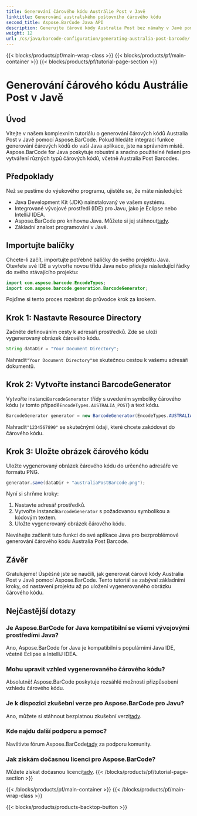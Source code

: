 ```yaml
---
title: Generování čárového kódu Austrálie Post v Javě
linktitle: Generování australského poštovního čárového kódu
second_title: Aspose.BarCode Java API
description: Generujte čárové kódy Australia Post bez námahy v Javě pomocí Aspose.BarCode. Postupujte podle našeho podrobného návodu pro bezproblémovou integraci.
weight: 12
url: /cs/java/barcode-configuration/generating-australia-post-barcode/
---
```


{{< blocks/products/pf/main-wrap-class >}}
{{< blocks/products/pf/main-container >}}
{{< blocks/products/pf/tutorial-page-section >}}

# Generování čárového kódu Austrálie Post v Javě


## Úvod

Vítejte v našem komplexním tutoriálu o generování čárových kódů Australia Post v Javě pomocí Aspose.BarCode. Pokud hledáte integraci funkce generování čárových kódů do vaší Java aplikace, jste na správném místě. Aspose.BarCode for Java poskytuje robustní a snadno použitelné řešení pro vytváření různých typů čárových kódů, včetně Australia Post Barcodes.

## Předpoklady

Než se pustíme do výukového programu, ujistěte se, že máte následující:

- Java Development Kit (JDK) nainstalovaný ve vašem systému.
- Integrované vývojové prostředí (IDE) pro Javu, jako je Eclipse nebo IntelliJ IDEA.
-  Aspose.BarCode pro knihovnu Java. Můžete si jej stáhnout[tady](https://releases.aspose.com/barcode/java/).
- Základní znalost programování v Javě.

## Importujte balíčky

Chcete-li začít, importujte potřebné balíčky do svého projektu Java. Otevřete své IDE a vytvořte novou třídu Java nebo přidejte následující řádky do svého stávajícího projektu:

```java
import com.aspose.barcode.EncodeTypes;
import com.aspose.barcode.generation.BarcodeGenerator;
```

Pojďme si tento proces rozebrat do průvodce krok za krokem.

## Krok 1: Nastavte Resource Directory

Začněte definováním cesty k adresáři prostředků. Zde se uloží vygenerovaný obrázek čárového kódu.

```java
String dataDir = "Your Document Directory";
```

 Nahradit`"Your Document Directory"`se skutečnou cestou k vašemu adresáři dokumentů.

## Krok 2: Vytvořte instanci BarcodeGenerator

 Vytvořte instanci`BarcodeGenerator` třídy s uvedením symboliky čárového kódu (v tomto případě`EncodeTypes.AUSTRALIA_POST`) a text kódu.

```java
BarcodeGenerator generator = new BarcodeGenerator(EncodeTypes.AUSTRALIA_POST, "1234567890");
```

 Nahradit`"1234567890"` se skutečnými údaji, které chcete zakódovat do čárového kódu.

## Krok 3: Uložte obrázek čárového kódu

Uložte vygenerovaný obrázek čárového kódu do určeného adresáře ve formátu PNG.

```java
generator.save(dataDir + "australiaPostBarcode.png");
```

Nyní si shrňme kroky:

1. Nastavte adresář prostředků.
2.  Vytvořte instanci`BarcodeGenerator` s požadovanou symbolikou a kódovým textem.
3. Uložte vygenerovaný obrázek čárového kódu.

Neváhejte začlenit tuto funkci do své aplikace Java pro bezproblémové generování čárového kódu Australia Post Barcode.

## Závěr

Gratulujeme! Úspěšně jste se naučili, jak generovat čárové kódy Australia Post v Javě pomocí Aspose.BarCode. Tento tutoriál se zabýval základními kroky, od nastavení projektu až po uložení vygenerovaného obrázku čárového kódu.

## Nejčastější dotazy

### Je Aspose.BarCode for Java kompatibilní se všemi vývojovými prostředími Java?
Ano, Aspose.BarCode for Java je kompatibilní s populárními Java IDE, včetně Eclipse a IntelliJ IDEA.

### Mohu upravit vzhled vygenerovaného čárového kódu?
Absolutně! Aspose.BarCode poskytuje rozsáhlé možnosti přizpůsobení vzhledu čárového kódu.

### Je k dispozici zkušební verze pro Aspose.BarCode pro Javu?
 Ano, můžete si stáhnout bezplatnou zkušební verzi[tady](https://releases.aspose.com/).

### Kde najdu další podporu a pomoc?
 Navštivte fórum Aspose.BarCode[tady](https://forum.aspose.com/c/barcode/13) za podporu komunity.

### Jak získám dočasnou licenci pro Aspose.BarCode?
 Můžete získat dočasnou licenci[tady](https://purchase.aspose.com/temporary-license/).
{{< /blocks/products/pf/tutorial-page-section >}}

{{< /blocks/products/pf/main-container >}}
{{< /blocks/products/pf/main-wrap-class >}}

{{< blocks/products/products-backtop-button >}}
